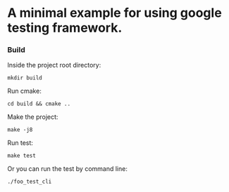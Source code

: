 # A minimal example for using google testing framework.
### Build
Inside the project root directory:
```
mkdir build
```
Run cmake:
```
cd build && cmake ..
```
Make the project:
```
make -j8
```
Run test:
```
make test
```
Or you can run the test by command line:
```
./foo_test_cli
```
